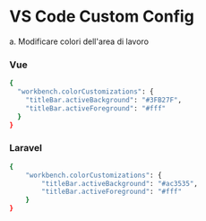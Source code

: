 # VS Code Custom Config

a. Modificare colori dell'area di lavoro

### Vue
```bash
{
  "workbench.colorCustomizations": {
    "titleBar.activeBackground": "#3FB27F",
    "titleBar.activeForeground": "#fff"
  }
}
```
### Laravel
```bash
{
    "workbench.colorCustomizations": {
        "titleBar.activeBackground": "#ac3535",
        "titleBar.activeForeground": "#fff"
    }
}
```